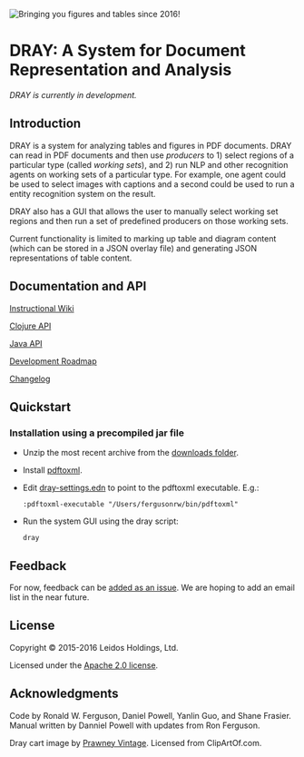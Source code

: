 ![](https://bitbucket.org/rwferguson/dray/wiki/images/dray-small.png "Bringing you figures and tables since 2016!")

# **DRAY: A System for Document Representation and Analysis**

*DRAY is currently in development.*

## Introduction

DRAY is a system for analyzing tables and figures in PDF documents. DRAY can read in PDF documents and then use *producers* to 1) select regions of a particular type (called *working sets*), and 2) run NLP and other recognition agents on working sets of a particular type. For example, one agent could be used to select images with captions and a second could be used to run a entity recognition system on the result.

DRAY also has a GUI that allows the user to manually select working set regions and then run a set of predefined producers on those working sets.

Current functionality is limited to marking up table and diagram content (which can be stored in a JSON overlay file) and generating JSON representations of table content.

## Documentation and API

[Instructional Wiki](https://bitbucket.org/rwferguson/dray/wiki/Home)

[Clojure API](http://rwferguson.bitbucket.org/dray/API/)

[Java API](http://rwferguson.bitbucket.org/dray/gui/index.html)

[Development Roadmap](https://bitbucket.org/rwferguson/dray/wiki/RoadMap)

[Changelog](https://bitbucket.org/rwferguson/dray/wiki/Changelog)


## Quickstart

### Installation using a precompiled jar file

+ Unzip the most recent archive from the [downloads folder](https://bitbucket.org/rwferguson/dray/downloads).

+ Install [pdftoxml](http://pdf2xml.sourceforge.net/). 
 
+ Edit [dray-settings.edn](./dray-settings.edn) to point to the pdftoxml executable. E.g.:

   `:pdftoxml-executable "/Users/fergusonrw/bin/pdftoxml"`

+ Run the system GUI using the dray script:

   `dray`


## Feedback

For now, feedback can be [added as an issue](https://bitbucket.org/rwferguson/dray/issues?status=new&status=open). We are hoping to add an email list in the near future.

## License

Copyright © 2015-2016 Leidos Holdings, Ltd.

Licensed under the [Apache 2.0 license](http://www.apache.org/licenses/LICENSE-2.0). 

## Acknowledgments

Code by Ronald W. Ferguson, Daniel Powell, Yanlin Guo, and Shane Frasier. Manual written by Danniel Powell with updates from Ron Ferguson.

Dray cart image by [Prawney Vintage](http://www.clipartof.com/portfolio/prawny-vintage). Licensed from ClipArtOf.com.